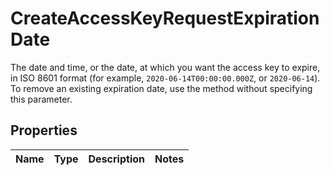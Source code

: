 

# CreateAccessKeyRequestExpirationDate

The date and time, or the date, at which you want the access key to expire, in ISO 8601 format (for example, `2020-06-14T00:00:00.000Z`, or `2020-06-14`). To remove an existing expiration date, use the method without specifying this parameter.

## Properties

| Name | Type | Description | Notes |
|------------ | ------------- | ------------- | -------------|



